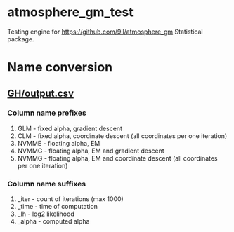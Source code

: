 atmosphere_gm_test
==================

Testing engine for https://github.com/9il/atmosphere_gm Statistical package.

# Name conversion

## [GH/output.csv](data/GH/output.csv)

### Column name prefixes
1. GLM - fixed alpha, gradient descent
2. СLM - fixed alpha, coordinate descent (all coordinates per one iteration)
3. NVMME - floating alpha, EM
4. NVMMG - floating alpha, EM and gradient descent
5. NVMMG - floating alpha, EM and coordinate descent (all coordinates per one iteration)

### Column name suffixes
1. _iter - count of iterations (max 1000)
2. _time - time of computation
3. _lh - log2 likelihood
4. _alpha - computed alpha
